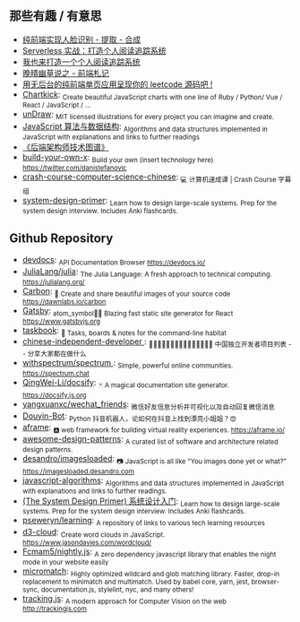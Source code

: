 ## 那些有趣 / 有意思

* [纯前端实现人脸识别 - 提取 - 合成](http://refined-x.com/2017/09/06/纯前端实现人脸识别-提取-合成)
* [Serverless 实战：打造个人阅读追踪系统](http://insights.thoughtworks.cn/serverless-combat/)
* [我也来打造一个个人阅读追踪系统](https://juejin.im/post/59d975b6f265da065f04d8ff)
* [晚晴幽草说之 - 前端札记](https://jeffjade.com/2017/10/09/130-front-end-notes/)
* [用无后台的纯前端单页应用呈现你的 leetcode 源码吧 !](https://chuckliu.me/#!/posts/585a490ba615fc14847bff57)
* [Chartkick](https://www.chartkick.com/): <sub>Create beautiful JavaScript charts with one line of Ruby / Python/ Vue / React / JavaScript / ...</sub>
* [unDraw](https://undraw.co/): <sub>MIT licensed illustrations for every project you can imagine and create.</sub>
* [JavaScript 算法与数据结构](https://github.com/trekhleb/javascript-algorithms/blob/master/README.zh-CN.md): <sub>Algorithms and data structures implemented in JavaScript with explanations and links to further readings</sub>
* [《后端架构师技术图谱》](https://github.com/xingshaocheng/architect-awesome?1527821329523)
* [build-your-own-x](https://github.com/danistefanovic/build-your-own-x): <sub>Build your own (insert technology here) https://twitter.com/danistefanovic</sub>
* [crash-course-computer-science-chinese](https://github.com/1c7/crash-course-computer-science-chinese): <sub>💻 计算机速成课 | Crash Course 字幕组</sub>
* [system-design-primer](https://github.com/donnemartin/system-design-primer): <sub>Learn how to design large-scale systems. Prep for the system design interview. Includes Anki flashcards.</sub>

## Github Repository

* [devdocs](https://github.com/freeCodeCamp/devdocs): <sub>API Documentation Browser https://devdocs.io/</sub>
* [JuliaLang/julia](https://github.com/JuliaLang/julia): <sub>The Julia Language: A fresh approach to technical computing. https://julialang.org/</sub>
* [Carbon](https://github.com/dawnlabs/carbon): <sub>🎨 Create and share beautiful images of your source code https://dawnlabs.io/carbon</sub>
* [Gatsby](https://github.com/gatsbyjs/gatsby): <sub>atom_symbol📄🚀 Blazing fast static site generator for React https://www.gatsbyjs.org</sub>
* [taskbook](https://github.com/klauscfhq/taskbook): <sub>📓 Tasks, boards & notes for the command-line habitat</sub>
* [chinese-independent-developer ](https://github.com/1c7/chinese-independent-developer): <sub>👩🏿‍💻👨🏾‍💻👩🏼‍💻👨🏽‍💻👩🏻‍💻 中国独立开发者项目列表 -- 分享大家都在做什么</sub>
* [withspectrum/spectrum ](https://github.com/withspectrum/spectrum): <sub>Simple, powerful online communities. https://spectrum.chat</sub>
* [QingWei-Li/docsify](https://github.com/QingWei-Li/docsify): <sub>🃏 A magical documentation site generator. https://docsify.js.org</sub>
* [yangxuanxc/wechat_friends](https://github.com/yangxuanxc/wechat_friends): <sub>微信好友信息分析并可视化以及自动回复微信消息</sub>
* [Douyin-Bot](https://github.com/wangshub/Douyin-Bot): <sub>Python 抖音机器人，论如何在抖音上找到漂亮小姐姐？😍</sub>
* [aframe](https://github.com/aframevr/aframe): <sub>🅰️ web framework for building virtual reality experiences. https://aframe.io/</sub>
* [awesome-design-patterns](https://github.com/DovAmir/awesome-design-patterns): <sub>A curated list of software and architecture related design patterns.</sub>
* [desandro/imagesloaded](https://github.com/desandro/imagesloaded): <sub>📷 JavaScript is all like "You images done yet or what?" https://imagesloaded.desandro.com</sub>
* [javascript-algorithms](https://github.com/trekhleb/javascript-algorithms): <sub>Algorithms and data structures implemented in JavaScript with explanations and links to further readings.</sub>
* [(The System Design Primer) 系统设计入门](https://github.com/donnemartin/system-design-primer): <sub>Learn how to design large-scale systems. Prep for the system design interview. Includes Anki flashcards.</sub>
* [pseweryn/learning](https://github.com/pseweryn/learning): <sub>A repository of links to various tech learning resources</sub>
* [d3-cloud](https://github.com/jasondavies/d3-cloud): <sub>Create word clouds in JavaScript. https://www.jasondavies.com/wordcloud/ </sub>
* [Fcmam5/nightly.js](https://github.com/Fcmam5/nightly.js): <sub>A zero dependency javascript library that enables the night mode in your website easily</sub>
* [micromatch](https://github.com/micromatch/micromatch): <sub>Highly optimized wildcard and glob matching library. Faster, drop-in replacement to minimatch and multimatch. Used by babel core, yarn, jest, browser-sync, documentation.js, stylelint, nyc, and many others! </sub>
* [tracking.js](https://github.com/eduardolundgren/tracking.js): <sub>A modern approach for Computer Vision on the web http://trackingjs.com</sub>
